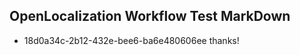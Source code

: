 ## OpenLocalization Workflow Test MarkDown
* 18d0a34c-2b12-432e-bee6-ba6e480606ee thanks!

<!--HONumber=Jul16_HO2-->


